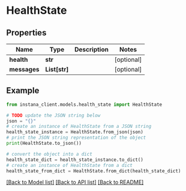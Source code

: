 # HealthState


## Properties

Name | Type | Description | Notes
------------ | ------------- | ------------- | -------------
**health** | **str** |  | [optional] 
**messages** | **List[str]** |  | [optional] 

## Example

```python
from instana_client.models.health_state import HealthState

# TODO update the JSON string below
json = "{}"
# create an instance of HealthState from a JSON string
health_state_instance = HealthState.from_json(json)
# print the JSON string representation of the object
print(HealthState.to_json())

# convert the object into a dict
health_state_dict = health_state_instance.to_dict()
# create an instance of HealthState from a dict
health_state_from_dict = HealthState.from_dict(health_state_dict)
```
[[Back to Model list]](../README.md#documentation-for-models) [[Back to API list]](../README.md#documentation-for-api-endpoints) [[Back to README]](../README.md)


